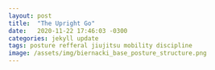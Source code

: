 ```yaml
---
layout: post
title:  "The Upright Go"
date:   2020-11-22 17:46:03 -0300
categories: jekyll update
tags: posture refferal jiujitsu mobility discipline
image: /assets/img/biernacki_base_posture_structure.png
---
```

